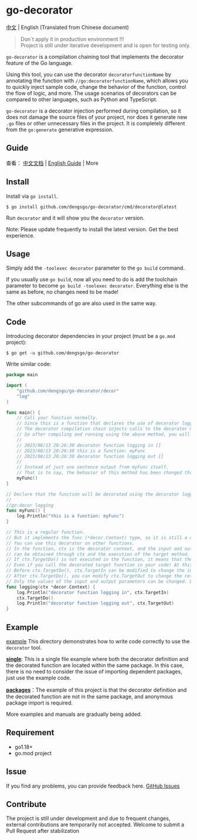 # go-decorator

[中文](README.zh_cn.md) | English (Translated from Chinese document)

> Don`t apply it in production environment !!!  
> Project is still under iterative development and is open for testing only. 

`go-decorator` is a compilation chaining tool that implements the decorator feature of the Go language.

Using this tool, you can use the decorator `decoratorfunctionName` by annotating the function with `//go:decoratorfunctionName`, which allows you to quickly inject sample code, change the behavior of the function, control the flow of logic, and more.
The usage scenarios of decorators can be compared to other languages, such as Python and TypeScript.

`go-decorator` is a decorator injection performed during compilation, so it does not damage the source files of your project, nor does it generate new `.go` files or other unnecessary files in the project. It is completely different from the `go:generate` generative expression.

## Guide

查看： [中文文档](GUIDE.zh_cn.md)  |  [English Guide](GUIDE.md)  |  More

## Install

Install via `go install`.
```shell
$ go install github.com/dengsgo/go-decorator/cmd/decorator@latest
```

Run `decorator` and it will show you the `decorator` version.

Note: Please update frequently to install the latest version. Get the best experience.

## Usage

Simply add the `-toolexec decorator` parameter to the `go build` command.

If you usually use `go build`, now all you need to do is add the toolchain parameter to become `go build -toolexec decorator`. Everything else is the same as before, no changes need to be made!

The other subcommands of go are also used in the same way.

## Code

Introducing decorator dependencies in your project (must be a `go.mod` project):

```shell
$ go get -u github.com/dengsgo/go-decorator
```

Write similar code:

```go
package main

import (
	"github.com/dengsgo/go-decorator/decor"
	"log"
)

func main() {
	// Call your function normally.
	// Since this is a function that declares the use of decorator logging,
	// The decorator compilation chain injects calls to the decorator method logging during code compilation.
	// So after compiling and running using the above method, you will get the following output:
	// 
	// 2023/08/13 20:26:30 decorator function logging in []
	// 2023/08/13 20:26:30 this is a function: myFunc
	// 2023/08/13 20:26:30 decorator function logging out []
	// 
	// Instead of just one sentence output from myFunc itself.
	// That is to say, the behavior of this method has been changed through the decorator!
	myFunc() 
}

// Declare that the function will be decorated using the decorator logging by using the go: decor annotation.
//
//go:decor logging
func myFunc() {
	log.Println("this is a function: myFunc")
}

// This is a regular function. 
// But it implements the func (*decor.Context) type, so it is still a decorator method,
// You can use this decorator on other functions.
// In the function, ctx is the decorator context, and the input and output parameters of the target function 
// can be obtained through ctx and the execution of the target method.
// If ctx.TargetDo() is not executed in the function, it means that the target function will not execute,
// Even if you call the decorated target function in your code! At this point, the objective function returns zero values.
// Before ctx.TargetDo(), ctx.TargetIn can be modified to change the input parameter values.
// After ctx.TargetDo(), you can modify ctx.TargetOut to change the return value.
// Only the values of the input and output parameters can be changed. Don't try to change their type and quantity, as this will trigger runtime panic!!!
func logging(ctx *decor.Context) {
	log.Println("decorator function logging in", ctx.TargetIn)
	ctx.TargetDo()
	log.Println("decorator function logging out", ctx.TargetOut)
}

```

## Example


[example](example) This directory demonstrates how to write code correctly to use the `decorator` tool.

[**single**](example/single): This is a single file example where both the decorator definition and the decorated function are located within the same package. In this case, there is no need to consider the issue of importing dependent packages, just use the example code.

[**packages**](example/packages)：The example of this project is that the decorator definition and the decorated function are not in the same package, and anonymous package import is required.

More examples and manuals are gradually being added.

## Requirement

- go1.18+  
- go.mod project

## Issue

If you find any problems, you can provide feedback here. [GitHub Issues](https://github.com/dengsgo/go-decorator/issues)  

## Contribute

The project is still under development and due to frequent changes, external contributions are temporarily not accepted. Welcome to submit a Pull Request after stabilization